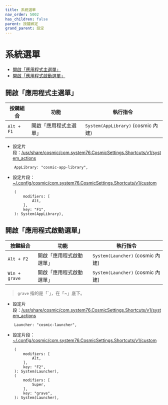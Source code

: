 ```yaml
---
title: 系統選單
nav_order: 5002
has_children: false
parent: 按鍵綁定
grand_parent: 設定
---
```



# 系統選單

* [開啟「應用程式主選單」](#開啟應用程式主選單)
* [開啟「應用程式啟動選單」](#開啟應用程式啟動選單)




## 開啟「應用程式主選單」

| 按鍵組合  | 功能       | 執行指令                      |
| --------- | ---------- | ----------------------------- |
| `Alt + F1` | 開啟「應用程式主選單」 | `System(AppLibrary)` (cosmic 內建) |




* 設定片段：[/usr/share/cosmic/com.system76.CosmicSettings.Shortcuts/v1/system_actions](https://github.com/samwhelp/popos-cosmic-adjustment/blob/main/sample/default-schema/Main/asset/overlay/usr/share/cosmic/com.system76.CosmicSettings.Shortcuts/v1/system_actions#L3)

```
    AppLibrary: "cosmic-app-library",
```



* 設定片段：[~/.config/cosmic/com.system76.CosmicSettings.Shortcuts/v1/custom](https://github.com/samwhelp/popos-cosmic-adjustment/blob/main/prototype/main/cosmic-config/Main/asset/overlay/etc/skel/.config/cosmic/com.system76.CosmicSettings.Shortcuts/v1/custom#L79-L84)

```
    (
        modifiers: [
            Alt,
        ],
        key: "F1",
    ): System(AppLibrary),
```




## 開啟「應用程式啟動選單」

| 按鍵組合  | 功能       | 執行指令                      |
| --------- | ---------- | ----------------------------- |
| `Alt + F2` | 開啟「應用程式啟動選單」 | `System(Launcher)` (cosmic 內建) |
| `Win + grave` | 開啟「應用程式啟動選單」 | `System(Launcher)` (cosmic 內建) |


> `grave` 指的是「`」，在「~」底下。




* 設定片段：[/usr/share/cosmic/com.system76.CosmicSettings.Shortcuts/v1/system_actions](https://github.com/samwhelp/popos-cosmic-adjustment/blob/main/sample/default-schema/Main/asset/overlay/usr/share/cosmic/com.system76.CosmicSettings.Shortcuts/v1/system_actions#L15)

```
    Launcher: "cosmic-launcher",
```



* 設定片段：[~/.config/cosmic/com.system76.CosmicSettings.Shortcuts/v1/custom](https://github.com/samwhelp/popos-cosmic-adjustment/blob/main/prototype/main/cosmic-config/Main/asset/overlay/etc/skel/.config/cosmic/com.system76.CosmicSettings.Shortcuts/v1/custom#L31-L42)

```
    (
        modifiers: [
            Alt,
        ],
        key: "F2",
    ): System(Launcher),
    (
        modifiers: [
            Super,
        ],
        key: "grave",
    ): System(Launcher),
```
